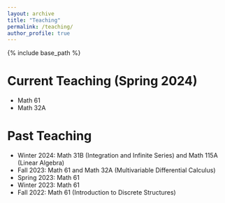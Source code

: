 ```yaml
---
layout: archive
title: "Teaching"
permalink: /teaching/
author_profile: true
---
```


{% include base_path %}

Current Teaching (Spring 2024)
======
* Math 61
* Math 32A

Past Teaching
=====
* Winter 2024: Math 31B (Integration and Infinite Series) and Math 115A (Linear Algebra)
* Fall 2023: Math 61 and Math 32A (Multivariable Differential Calculus)
* Spring 2023: Math 61 
* Winter 2023: Math 61 
* Fall 2022: Math 61 (Introduction to Discrete Structures)

